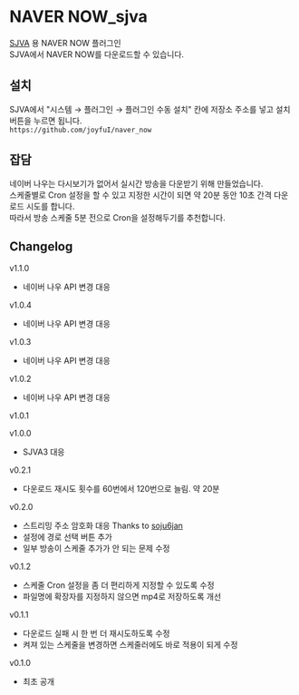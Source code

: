 # NAVER NOW_sjva

[SJVA](https://sjva.me/) 용 NAVER NOW 플러그인  
SJVA에서 NAVER NOW를 다운로드할 수 있습니다.

## 설치

SJVA에서 "시스템 → 플러그인 → 플러그인 수동 설치" 칸에 저장소 주소를 넣고 설치 버튼을 누르면 됩니다.  
`https://github.com/joyfuI/naver_now`

## 잡담

네이버 나우는 다시보기가 없어서 실시간 방송을 다운받기 위해 만들었습니다.  
스케줄별로 Cron 설정을 할 수 있고 지정한 시간이 되면 약 20분 동안 10초 간격 다운로드 시도를 합니다.  
따라서 방송 스케줄 5분 전으로 Cron을 설정해두기를 추천합니다.

## Changelog

v1.1.0

- 네이버 나우 API 변경 대응

v1.0.4

- 네이버 나우 API 변경 대응

v1.0.3

- 네이버 나우 API 변경 대응

v1.0.2

- 네이버 나우 API 변경 대응

v1.0.1

v1.0.0

- SJVA3 대응

v0.2.1

- 다운로드 재시도 횟수를 60번에서 120번으로 늘림. 약 20분

v0.2.0

- 스트리밍 주소 암호화 대응
  Thanks to [soju6jan](https://github.com/soju6jan)
- 설정에 경로 선택 버튼 추가
- 일부 방송이 스케줄 추가가 안 되는 문제 수정

v0.1.2

- 스케줄 Cron 설정을 좀 더 편리하게 지정할 수 있도록 수정
- 파일명에 확장자를 지정하지 않으면 mp4로 저장하도록 개선

v0.1.1

- 다운로드 실패 시 한 번 더 재시도하도록 수정
- 켜져 있는 스케줄을 변경하면 스케줄러에도 바로 적용이 되게 수정

v0.1.0

- 최초 공개
